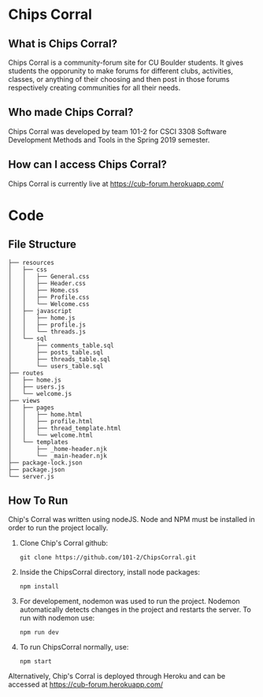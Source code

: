 # Chips Corral

## What is Chips Corral?
Chips Corral is a community-forum site for CU Boulder students. It gives students the opporunity to make forums for different clubs, activities, classes, or anything of their choosing and then post in those forums respectively creating communities for all their needs.

## Who made Chips Corral?
Chips Corral was developed by team 101-2 for CSCI 3308 Software Development Methods and Tools in the Spring 2019 semester.

## How can I access Chips Corral?
Chips Corral is currently live at https://cub-forum.herokuapp.com/

# Code

## File Structure
```
├── resources
│   ├── css
│   │   ├── General.css
│   │   ├── Header.css
│   │   ├── Home.css
│   │   ├── Profile.css
│   │   └── Welcome.css
│   ├── javascript
│   │   ├── home.js
│   │   ├── profile.js
│   │   └── threads.js
│   └── sql
│       ├── comments_table.sql
│       ├── posts_table.sql
│       ├── threads_table.sql
│       └── users_table.sql
├── routes
│   ├── home.js
│   ├── users.js
│   └── welcome.js
├── views
│   ├── pages
│   │   ├── home.html
│   │   ├── profile.html
│   │   ├── thread_template.html
│   │   └── welcome.html
│   └── templates
│       ├── _home-header.njk
│       └── _main-header.njk
├── package-lock.json
├── package.json
└── server.js
```
## How To Run
Chip's Corral was written using nodeJS. Node and NPM must be installed in order to run the project locally.

1. Clone Chip's Corral github:
   ```
   git clone https://github.com/101-2/ChipsCorral.git
   ```
2. Inside the ChipsCorral directory, install node packages:
   ```
   npm install
   ```
3. For developement, nodemon was used to run the project. Nodemon automatically detects changes in the project and restarts the server. To run with nodemon use:
   ```
   npm run dev
   ```
4. To run ChipsCorral normally, use:
   ```
   npm start
   ```

Alternatively, Chip's Corral is deployed through Heroku and can be accessed at https://cub-forum.herokuapp.com/

